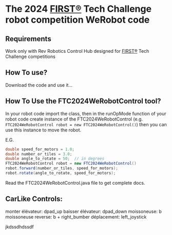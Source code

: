 # The 2024 [FIRST®](https://firstinspires.org) Tech Challenge robot competition WeRobot code

## Requirements
Work only with Rev Robotics Control Hub designed for [FIRST®](https://firstinspires.org) Tech Challenge competitions

## How To use?
Download the code and use it...

## How To Use the FTC2024WeRobotControl tool?
In your robot code import the class, then in the runOpMode function of your robot code create instance of the FTC2024WeRobotControl (e.g. `FTC2024WeRobotControl robot = new FTC2024WeRobotControl()`) then you can use this instance to move the robot.

E.G.
```java
double speed_for_motors = 1.0;
double number_or_tiles = 3.0;
double angle_to_rotate = 50;  // in degrees
FTC2024WeRobotControl robot = new FTC2024WeRobotControl()
robot.forward(number_or_tiles, speed_for_motors);
robot.rotate(angle_to_rotate, speed_for_motors);
```

Read the FTC2024WeRobotControl.java file to get complete docs.


## CarLike Controls:

monter élévateur: dpad\_up
baisser élévateur: dpad\_down
moissoneuse: b
moissoneuse reverse: b + right\_bumber 
déplacement: left\_joystick

jkdssdhdssdf